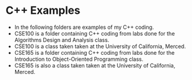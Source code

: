 C++ Examples
============

+ In the following folders are examples of my C++ coding.
+ CSE100 is a folder containing C++ coding from labs done for the Algorithms Design and Analysis class.
+ CSE100 is a class taken taken at the University of California, Merced.
+ CSE165 is a folder containing C++ coding from labs done for the Introduction to Object-Oriented Programming class.
+ CSE165 is also a class taken taken at the University of California, Merced.
